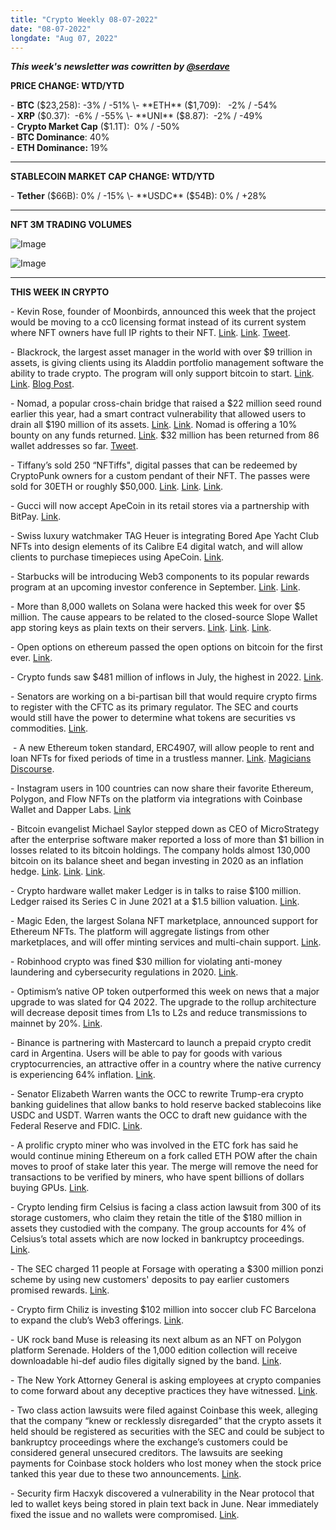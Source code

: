 ```yaml
---
title: "Crypto Weekly 08-07-2022"
date: "08-07-2022"
longdate: "Aug 07, 2022"
---
```


***This week's newsletter was cowritten by [@serdave](https://twitter.com/serdave_eth)***

**PRICE CHANGE: WTD/YTD**

\- **BTC** ($23,258): -3% / -51%  
\- **ETH** ($1,709):   -2% / -54%  
\- **XRP** ($0.37):  -6% / -55%  
\- **UNI** ($8.87):  -2% / -49%  
\- **Crypto Market Cap** ($1.1T):  0% / -50%  
\- **BTC Dominance**: 40%  
\- **ETH Dominance:** 19%



---

**STABLECOIN MARKET CAP CHANGE: WTD/YTD**

\- **Tether** ($66B): 0% / -15%  
\- **USDC** ($54B): 0% / +28%



---

**NFT 3M TRADING VOLUMES**

![Image](/images/08-07-2022-1.png)

![Image](/images/08-07-2022-2.png)

---

**THIS WEEK IN CRYPTO**

\- Kevin Rose, founder of Moonbirds, announced this week that the project would be moving to a cc0 licensing format instead of its current system where NFT owners have full IP rights to their NFT. [Link](https://twitter.com/kevinrose/status/1555262099093200896?s=20&t=Fp1WjWkaEswZAUXzOujRtQ). [Link](https://hackernoon.com/why-did-moonbirds-move-all-user-generated-art-to-the-creative-commons-license). [Tweet](https://twitter.com/kevinrose/status/1555262099093200896?s=20&t=aT9OY8XGGwbTv2-uHonbAA).  
  
\- Blackrock, the largest asset manager in the world with over $9 trillion in assets, is giving clients using its Aladdin portfolio management software the ability to trade crypto. The program will only support bitcoin to start. [Link](https://techcrunch.com/2022/08/04/blackrock-crypto-bitcoin-coinbase-larry-fink-partnership/). [Link](https://www.theblock.co/post/161450/blackrock-to-offer-institutional-clients-access-to-crypto). [Blog Post](https://blog.coinbase.com/coinbase-selected-by-blackrock-provide-aladdin-clients-access-to-crypto-trading-and-custody-via-b9e7144f313d).  
  
\- Nomad, a popular cross-chain bridge that raised a $22 million seed round earlier this year, had a smart contract vulnerability that allowed users to drain all $190 million of its assets. [Link](https://www.theblock.co/post/160851/nomads-190-million-bridge-exploit-drew-hacking-feeding-frenzy-of-300-addresses). [Link](https://techcrunch.com/2022/08/04/sometimes-stealing-crypto-is-the-moral-choice/). Nomad is offering a 10% bounty on any funds returned. [Link](https://www.cnbc.com/2022/08/05/crypto-startup-nomad-offers-10percent-bounty-after-190-million-hack.html). $32 million has been returned from 86 wallet addresses so far. [Tweet](https://twitter.com/nomadxyz_/status/1555721232699363328?s=20&t=btTiJha7EPBYM88D0U8cjw).   
  
\- Tiffany’s sold 250 “NFTiffs", digital passes that can be redeemed by CryptoPunk owners for a custom pendant of their NFT. The passes were sold for 30ETH or roughly $50,000. [Link](https://www.cnn.com/style/article/tiffanys-cryptopunk-nft-pendants-trnd/index.html). [Link](https://www.gq.com/story/tiffany-and-co-cryptopunks-nft-jewelry-collaboration). [Link](https://www.bloomberg.com/news/articles/2022-08-03/luxury-brands-gucci-tiffany-co-dive-into-nfts-despite-slump).   
  
\- Gucci will now accept ApeCoin in its retail stores via a partnership with BitPay. [Link](https://hypebeast.com/2022/8/gucci-tag-heuer-accepting-apecoin-payment-cryptocurrency).  
  
\- Swiss luxury watchmaker TAG Heuer is integrating Bored Ape Yacht Club NFTs into design elements of its Calibre E4 digital watch, and will allow clients to purchase timepieces using ApeCoin. [Link](https://hypebeast.com/2022/8/gucci-tag-heuer-accepting-apecoin-payment-cryptocurrency).    
  
\- Starbucks will be introducing Web3 components to its popular rewards program at an upcoming investor conference in September. [Link](https://decrypt.co/106707/starbucks-teases-web3-strategy-for-its-popular-rewards-program). [Link](https://techcrunch.com/2022/08/03/starbucks-to-unveil-its-web3-based-rewards-program-next-month/).  
  
\- More than 8,000 wallets on Solana were hacked this week for over $5 million. The cause appears to be related to the closed-source Slope Wallet app storing keys as plain texts on their servers. [Link](https://www.coindesk.com/business/2022/08/03/solanas-latest-6m-exploit-likely-tied-to-slope-wallet-devs-say/). [Link](https://mashable.com/article/solana-slope-hack-things-to-learn). [Link](https://www.bloomberg.com/news/articles/2022-08-03/crypto-takes-a-fresh-hit-as-thousands-of-solana-wallets-hacked).   
  
\- Open options on ethereum passed the open options on bitcoin for the first ever. [Link](https://www.coindesk.com/markets/2022/08/01/ether-flips-bitcoin-in-options-market-for-the-first-time/).   
  
\- Crypto funds saw $481 million of inflows in July, the highest in 2022. [Link](https://www.coindesk.com/markets/2022/08/01/july-marks-strongest-month-of-crypto-fund-inflows-this-year-coinshares/).  
  
\- Senators are working on a bi-partisan bill that would require crypto firms to register with the CFTC as its primary regulator. The SEC and courts would still have the power to determine what tokens are securities vs commodities. [Link](https://www.coindesk.com/policy/2022/08/03/us-senate-bill-will-give-cftc-crypto-market-oversight-but-doesnt-say-how-much/).   
  
 \- A new Ethereum token standard, ERC4907, will allow people to rent and loan NFTs for fixed periods of time in a trustless manner. [Link](https://www.theblock.co/post/161604/life-for-rent-how-a-new-nft-token-standard-could-create-the-next-generation-of-landlords). [Magicians Discourse](https://ethereum-magicians.org/t/eip4907-erc-721-user-and-expires-extension/8572).   
  
\- Instagram users in 100 countries can now share their favorite Ethereum, Polygon, and Flow NFTs on the platform via integrations with Coinbase Wallet and Dapper Labs. [Link](https://www.coindesk.com/business/2022/08/04/meta-confirms-nft-rollout-across-100-countries-amid-coinbase-integration/)  
  
\- Bitcoin evangelist Michael Saylor stepped down as CEO of MicroStrategy after the enterprise software maker reported a loss of more than $1 billion in losses related to its bitcoin holdings. The company holds almost 130,000 bitcoin on its balance sheet and began investing in 2020 as an inflation hedge. [Link](https://www.bloomberg.com/news/articles/2022-08-02/microstrategy-s-saylor-drops-ceo-role-posts-1-billion-loss). [Link](https://dailyhodl.com/2022/08/05/michael-saylor-reveals-why-he-exited-microstrategys-ceo-post-amid-a-918000000-bitcoin-loss/). [Link](https://www.theblock.co/post/161025/michael-saylor-to-step-down-as-microstrategy-ceo-shift-to-executive-chairman-role).   
  
\- Crypto hardware wallet maker Ledger is in talks to raise $100 million. Ledger raised its Series C in June 2021 at a $1.5 billion valuation. [Link](https://decrypt.co/106344/crypto-wallet-maker-ledger-eyes-fresh-100m-raise-report).   
  
\- Magic Eden, the largest Solana NFT marketplace, announced support for Ethereum NFTs. The platform will aggregate listings from other marketplaces, and will offer minting services and multi-chain support. [Link](https://decrypt.co/106405/solana-unicorn-magic-eden-nft-marketplace-ethereum).   
  
\- Robinhood crypto was fined $30 million for violating anti-money laundering and cybersecurity regulations in 2020. [Link](https://www.coindesk.com/business/2022/08/02/robinhoods-crypto-division-fined-30m-by-new-york-financial-regulator-report/).   
  
\- Optimism’s native OP token outperformed this week on news that a major upgrade to was slated for Q4 2022. The upgrade to the rollup architecture will decrease deposit times from L1s to L2s and reduce transmissions to mainnet by 20%. [Link](https://decrypt.co/106714/token-backing-ethereum-scaling-solution-optimism-rallies).   
  
\- Binance is partnering with Mastercard to launch a prepaid crypto credit card in Argentina. Users will be able to pay for goods with various cryptocurrencies, an attractive offer in a country where the native currency is experiencing 64% inflation. [Link](https://decrypt.co/106759/binance-mastercard-bitcoin-rewards-card-argentina).   
  
\- Senator Elizabeth Warren wants the OCC to rewrite Trump-era crypto banking guidelines that allow banks to hold reserve backed stablecoins like USDC and USDT. Warren wants the OCC to draft new guidance with the Federal Reserve and FDIC. [Link](https://decrypt.co/106758/senator-warren-occ-crypto-guidance-banks).   
  
\- A prolific crypto miner who was involved in the ETC fork has said he would continue mining Ethereum on a fork called ETH POW after the chain moves to proof of stake later this year. The merge will remove the need for transactions to be verified by miners, who have spent billions of dollars buying GPUs. [Link](https://www.theblock.co/post/160462/as-the-ethereum-merge-approaches-a-key-miner-is-pushing-a-proof-of-work-fork).  
  
\- Crypto lending firm Celsius is facing a class action lawsuit from 300 of its storage customers, who claim they retain the title of the $180 million in assets they custodied with the company. The group accounts for 4% of Celsius’s total assets which are now locked in bankruptcy proceedings. [Link](https://www.coindesk.com/business/2022/08/01/celsius-custody-clients-band-together-hire-lawyer-to-reclaim-180m/).   
  
\- The SEC charged 11 people at Forsage with operating a $300 million ponzi scheme by using new customers' deposits to pay earlier customers promised rewards. [Link](https://www.theblock.co/post/160624/sec-charges-forsage-founders-promoters-in-300-million-crypto-ponzi-scheme-lawsuit).   
  
\- Crypto firm Chiliz is investing $102 million into soccer club FC Barcelona to expand the club’s Web3 offerings. [Link](https://decrypt.co/106373/crypto-firm-chiliz-nabs-102m-stake-fc-barcelonas-digital-studio).   
  
\- UK rock band Muse is releasing its next album as an NFT on Polygon platform Serenade. Holders of the 1,000 edition collection will receive downloadable hi-def audio files digitally signed by the band. [Link](https://decrypt.co/106338/muse-to-release-next-album-polygon-based-nft-platform-serenade).   
  
\- The New York Attorney General is asking employees at crypto companies to come forward about any deceptive practices they have witnessed. [Link](https://www.theblock.co/post/160669/new-york-ag-seeks-crypto-whistleblowers-and-deceived-investors).  
  
\- Two class action lawsuits were filed against Coinbase this week, alleging that the company “knew or recklessly disregarded” that the crypto assets it held should be registered as securities with the SEC and could be subject to bankruptcy proceedings where the exchange’s customers could be considered general unsecured creditors. The lawsuits are seeking payments for Coinbase stock holders who lost money when the stock price tanked this year due to these two announcements. [Link](https://decrypt.co/106794/coinbase-made-false-and-misleading-statements-about-its-operations-lawsuits-allege).  
  
\- Security firm Hacxyk discovered a vulnerability in the Near protocol that led to wallet keys being stored in plain text back in June. Near immediately fixed the issue and no wallets were compromised. [Link](https://decrypt.co/106819/near-protocol-wallet-breach-exposed-private-keys).